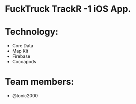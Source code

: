 # FuckTruck TrackR -1 iOS App.




# Technology:
- Core Data
- Map Kit 
- Firebase 
- Cocoapods

# Team members:

- @tonic2000



